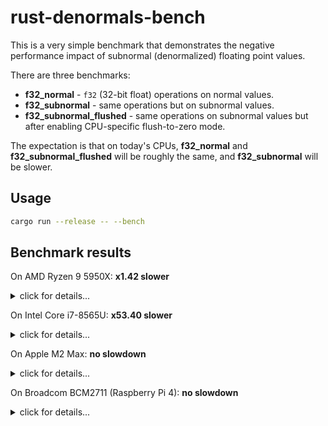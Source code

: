 # rust-denormals-bench

This is a very simple benchmark that demonstrates the negative performance impact of subnormal (denormalized)
floating point values.

There are three benchmarks:

* **f32_normal** - `f32` (32-bit float) operations on normal values.
* **f32_subnormal** - same operations but on subnormal values.
* **f32_subnormal_flushed** - same operations on subnormal values but after enabling CPU-specific flush-to-zero mode.

The expectation is that on today's CPUs, **f32_normal** and **f32_subnormal_flushed** will be roughly the same, and
**f32_subnormal** will be slower.

## Usage

```bash
cargo run --release -- --bench
```

## Benchmark results

On AMD Ryzen 9 5950X: **x1.42 slower** <details><summary>click for details...</summary>

```text
f32_normal              time:   [737.13 ps 738.15 ps 739.04 ps]
                        change: [−0.4379% −0.1178% +0.2679%] (p = 0.53 > 0.05)
                        No change in performance detected.
Found 7 outliers among 100 measurements (7.00%)
  4 (4.00%) low severe
  3 (3.00%) low mild

f32_subnormal           time:   [1.0497 ns 1.0508 ns 1.0520 ns]
                        change: [−0.5409% −0.4133% −0.2375%] (p = 0.00 < 0.05)
                        Change within noise threshold.
Found 4 outliers among 100 measurements (4.00%)
  3 (3.00%) high mild
  1 (1.00%) high severe

f32_subnormal_flushed   time:   [729.36 ps 731.19 ps 733.08 ps]
                        change: [−0.0247% +0.2937% +0.6087%] (p = 0.07 > 0.05)
                        No change in performance detected.
Found 1 outliers among 100 measurements (1.00%)
  1 (1.00%) low mild

#rustc -vV
rustc 1.89.0 (29483883e 2025-08-04) (Fedora 1.89.0-2.fc42)
binary: rustc
commit-hash: 29483883eed69d5fb4db01964cdf2af4d86e9cb2
commit-date: 2025-08-04
host: x86_64-unknown-linux-gnu
release: 1.89.0
LLVM version: 20.1.8
```
</details>

On Intel Core i7-8565U: **x53.40 slower** <details><summary>click for details...</summary>

```text
f32_normal              time:   [842.54 ps 846.25 ps 853.96 ps]
Found 9 outliers among 100 measurements (9.00%)
  1 (1.00%) low severe
  4 (4.00%) low mild
  1 (1.00%) high mild
  3 (3.00%) high severe

f32_subnormal           time:   [38.214 ns 38.237 ns 38.259 ns]
Found 6 outliers among 100 measurements (6.00%)
  4 (4.00%) high mild
  2 (2.00%) high severe

f32_subnormal_flushed   time:   [806.57 ps 806.97 ps 807.38 ps]
Found 7 outliers among 100 measurements (7.00%)
  1 (1.00%) low severe
  2 (2.00%) high mild
  4 (4.00%) high severe

#rustc -vV
rustc 1.89.0 (29483883e 2025-08-04) (Fedora 1.89.0-2.fc42)
binary: rustc
commit-hash: 29483883eed69d5fb4db01964cdf2af4d86e9cb2
commit-date: 2025-08-04
host: x86_64-unknown-linux-gnu
release: 1.89.0
LLVM version: 20.1.8
```
</details>

On Apple M2 Max: **no slowdown** <details><summary>click for details...</summary>

```text
f32_normal              time:   [654.07 ps 654.11 ps 654.15 ps]
Found 10 outliers among 100 measurements (10.00%)
  2 (2.00%) low mild
  5 (5.00%) high mild
  3 (3.00%) high severe

f32_subnormal           time:   [653.40 ps 653.46 ps 653.53 ps]
Found 11 outliers among 100 measurements (11.00%)
  1 (1.00%) low severe
  2 (2.00%) low mild
  4 (4.00%) high mild
  4 (4.00%) high severe

f32_subnormal_flushed   time:   [653.34 ps 653.41 ps 653.51 ps]
Found 9 outliers among 100 measurements (9.00%)
  2 (2.00%) low severe
  2 (2.00%) low mild
  2 (2.00%) high mild
  3 (3.00%) high severe

#rustc -vV
rustc 1.89.0 (29483883e 2025-08-04) (Fedora 1.89.0-2.fc42)
binary: rustc
commit-hash: 29483883eed69d5fb4db01964cdf2af4d86e9cb2
commit-date: 2025-08-04
host: aarch64-unknown-linux-gnu
release: 1.89.0
LLVM version: 20.1.8
```
</details>

On Broadcom BCM2711 (Raspberry Pi 4): **no slowdown** <details><summary>click for details...</summary>

```text
f32_normal              time:   [3.3524 ns 3.3537 ns 3.3553 ns]
Found 10 outliers among 100 measurements (10.00%)
  3 (3.00%) high mild
  7 (7.00%) high severe

f32_subnormal           time:   [3.3511 ns 3.3515 ns 3.3520 ns]
Found 8 outliers among 100 measurements (8.00%)
  4 (4.00%) high mild
  4 (4.00%) high severe

f32_subnormal_flushed   time:   [3.3532 ns 3.3537 ns 3.3542 ns]
Found 6 outliers among 100 measurements (6.00%)
  2 (2.00%) high mild
  4 (4.00%) high severe

#rustc -vV
rustc 1.89.0 (29483883e 2025-08-04) (Fedora 1.89.0-2.fc42)
binary: rustc
commit-hash: 29483883eed69d5fb4db01964cdf2af4d86e9cb2
commit-date: 2025-08-04
host: aarch64-unknown-linux-gnu
release: 1.89.0
LLVM version: 20.1.8
```
</details>
